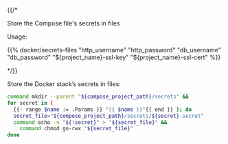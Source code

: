 {{/*

Store the Compose file's secrets in files

Usage:

{{% docker/secrets-files
  "http_username" "http_password"
  "db_username" "db_password"
  "${project_name}-ssl-key" "${project_name}-ssl-cert"
%}}

*/}}

Store the Docker stack’s secrets in files:

```bash
command mkdir --parent "${compose_project_path}/secrets" &&
for secret in (
  {{- range $name := .Params }} "{{ $name }}"{{ end }} ); do
  secret_file="${compose_project_path}/secrets/${secret}.secret"
  command echo -n "${!secret}" > "${secret_file}" &&
    command chmod go-rwx "${secret_file}"
done
```
